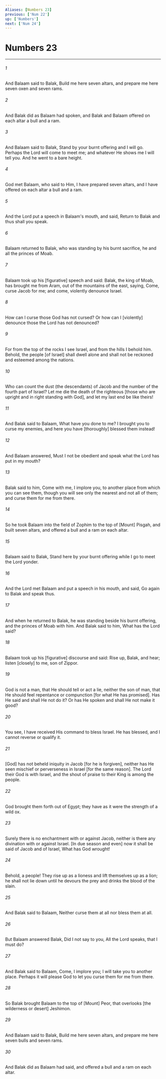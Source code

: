 ```yaml
---
Aliases: [Numbers 23]
previous: ['Num 22']
up: ['Numbers']
next: ['Num 24']
---
```

# Numbers 23

***














###### 1 






And Balaam said to Balak, Build me here seven altars, and prepare me here seven oxen and seven rams. 













###### 2 






And Balak did as Balaam had spoken, and Balak and Balaam offered on each altar a bull and a ram. 













###### 3 






And Balaam said to Balak, Stand by your burnt offering and I will go. Perhaps the Lord will come to meet me; and whatever He shows me I will tell you. And he went to a bare height. 













###### 4 






God met Balaam, who said to Him, I have prepared seven altars, and I have offered on each altar a bull and a ram. 













###### 5 






And the Lord put a speech in Balaam's mouth, and said, Return to Balak and thus shall you speak. 













###### 6 






Balaam returned to Balak, who was standing by his burnt sacrifice, he and all the princes of Moab. 













###### 7 






Balaam took up his [figurative] speech and said: Balak, the king of Moab, has brought me from Aram, out of the mountains of the east, saying, Come, curse Jacob for me; and come, violently denounce Israel. 













###### 8 






How can I curse those God has not cursed? Or how can I [violently] denounce those the Lord has not denounced? 













###### 9 






For from the top of the rocks I see Israel, and from the hills I behold him. Behold, the people [of Israel] shall dwell alone and shall not be reckoned and esteemed among the nations. 













###### 10 






Who can count the dust (the descendants) of Jacob and the number of the fourth part of Israel? Let me die the death of the righteous [those who are upright and in right standing with God], and let my last end be like theirs! 













###### 11 






And Balak said to Balaam, What have you done to me? I brought you to curse my enemies, and here you have [thoroughly] blessed them instead! 













###### 12 






And Balaam answered, Must I not be obedient and speak what the Lord has put in my mouth? 













###### 13 






Balak said to him, Come with me, I implore you, to another place from which you can see them, though you will see only the nearest and not all of them; and curse them for me from there. 













###### 14 






So he took Balaam into the field of Zophim to the top of [Mount] Pisgah, and built seven altars, and offered a bull and a ram on each altar. 













###### 15 






Balaam said to Balak, Stand here by your burnt offering while I go to meet the Lord yonder. 













###### 16 






And the Lord met Balaam and put a speech in his mouth, and said, Go again to Balak and speak thus. 













###### 17 






And when he returned to Balak, he was standing beside his burnt offering, and the princes of Moab with him. And Balak said to him, What has the Lord said? 













###### 18 






Balaam took up his [figurative] discourse and said: Rise up, Balak, and hear; listen [closely] to me, son of Zippor. 













###### 19 






God is not a man, that He should tell or act a lie, neither the son of man, that He should feel repentance or compunction [for what He has promised]. Has He said and shall He not do it? Or has He spoken and shall He not make it good? 













###### 20 






You see, I have received His command to bless Israel. He has blessed, and I cannot reverse or qualify it. 













###### 21 






[God] has not beheld iniquity in Jacob [for he is forgiven], neither has He seen mischief or perverseness in Israel [for the same reason]. The Lord their God is with Israel, and the shout of praise to their King is among the people. 













###### 22 






God brought them forth out of Egypt; they have as it were the strength of a wild ox. 













###### 23 






Surely there is no enchantment with or against Jacob, neither is there any divination with or against Israel. [In due season and even] now it shall be said of Jacob and of Israel, What has God wrought! 













###### 24 






Behold, a people! They rise up as a lioness and lift themselves up as a lion; he shall not lie down until he devours the prey and drinks the blood of the slain. 













###### 25 






And Balak said to Balaam, Neither curse them at all nor bless them at all. 













###### 26 






But Balaam answered Balak, Did I not say to you, All the Lord speaks, that I must do? 













###### 27 






And Balak said to Balaam, Come, I implore you; I will take you to another place. Perhaps it will please God to let you curse them for me from there. 













###### 28 






So Balak brought Balaam to the top of [Mount] Peor, that overlooks [the wilderness or desert] Jeshimon. 













###### 29 






And Balaam said to Balak, Build me here seven altars, and prepare me here seven bulls and seven rams. 













###### 30 






And Balak did as Balaam had said, and offered a bull and a ram on each altar.
